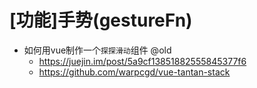 # [功能]手势(gestureFn)

- 如何用vue制作一个`探探滑动`组件 @old 
  - <https://juejin.im/post/5a9cf13851882555845377f6>
  - <https://github.com/warpcgd/vue-tantan-stack>